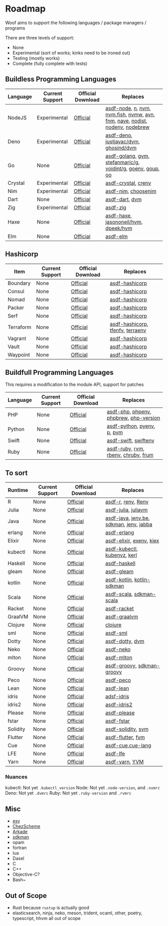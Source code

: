 # Roadmap

Woof aims to support the following languages / package managers / programs

There are three levels of support:

- None
- Experimental (sort of works; kinks need to be ironed out)
- Testing (mostly works)
- Complete (fully complete with tests)

## Buildless Programming Languages

| Language | Current Support | Official Download                                   | Replaces                                                                                                                                                                                                                                                                                                                                                                                                                                                                               |
| -------- | --------------- | --------------------------------------------------- | -------------------------------------------------------------------------------------------------------------------------------------------------------------------------------------------------------------------------------------------------------------------------------------------------------------------------------------------------------------------------------------------------------------------------------------------------------------------------------------- |
| NodeJS   | Experimental    | [Official](https://github.com/nodejs/node)          | [asdf-node](https://github.com/asdf-vm/asdf-node), [n](https://github.com/tj/n), [nvm](https://github.com/nvm-sh/nvm), [nvm.fish](https://github.com/jorgebucaran/nvm.fish), [nvmw](https://github.com/hakobera/nvmw), [avn](https://github.com/wbyoung/avn), [fnm](https://github.com/Schniz/fnm), [nave](https://github.com/isaacs/nave), [nodist](https://github.com/nullivex/nodist), [nodenv](https://github.com/nodenv/nodenv), [nodebrew](https://github.com/hokaccha/nodebrew) |
| Deno     | Experimental    | [Official](https://github.com/denoland/deno)        | [asdf-deno](https://github.com/asdf-community/asdf-deno), [justjavac/dvm](https://github.com/justjavac/dvm), [ghosind/dvm](https://github.com/ghosind/dvm)                                                                                                                                                                                                                                                                                                                             |
| Go       | None            | [Official](https://github.com/google/go-github)     | [asdf-golang](https://github.com/kennyp/asdf-golang), [gvm](https://github.com/moovweb/gvm), [stefanmaric/g](https://github.com/stefanmaric/g), [voidint/g](https://github.com/voidint/g), [goenv](https://github.com/syndbg/goenv), [goup](https://github.com/owenthereal/goup), [oo](https://github.com/hit9/oo)                                                                                                                                                                     |
| Crystal  | Experimental    | [Official](https://github.com/crystal-lang/crystal) | [asdf-crystal](https://github.com/asdf-community/asdf-crystal), [crenv](https://github.com/crenv/crenv)                                                                                                                                                                                                                                                                                                                                                                                |
| Nim      | Experimental    | [Official](https://github.com/nim-lang/Nim)         | [asdf-nim](https://github.com/asdf-community/asdf-nim), [choosenim](https://github.com/dom96/choosenim)                                                                                                                                                                                                                                                                                                                                                                                |
| Dart     | None            | [Official](https://dart.dev)                        | [asdf-dart](https://github.com/PatOConnor43/asdf-dart), [dvm](https://github.com/cbracken/dvm)                                                                                                                                                                                                                                                                                                                                                                                         |
| Zig      | Experimental    | [Official](https://github.com/ziglang/zig)          | [asdf-zig](https://github.com/cheetah/asdf-zig)                                                                                                                                                                                                                                                                                                                                                                                                                                        |
| Haxe     | None            | [Official](https://haxe.org/download)               | [asdf-haxe](https://github.com/asdf-community/asdf-haxe), [jasononeil/hvm](https://github.com/jasononeil/hvm), [dpeek/hvm](https://github.com/dpeek/hvm)                                                                                                                                                                                                                                                                                                                               |
| Elm      | None            | [Official](https://github.com/elm/compiler)         | [asdf-elm](https://github.com/asdf-community/asdf-elm)                                                                                                                                                                                                                                                                                                                                                                                                                                 |

## Hashicorp

| Item      | Current Support | Official Download                                    | Replaces                                                                                                                                                       |
| --------- | --------------- | ---------------------------------------------------- | -------------------------------------------------------------------------------------------------------------------------------------------------------------- |
| Boundary  | None            | [Official](https://www.boundaryproject.io/downloads) | [asdf-hashicorp](https://github.com/asdf-community/asdf-hashicorp)                                                                                             |
| Consul    | None            | [Official](https://www.consul.io/downloads)          | [asdf-hashicorp](https://github.com/asdf-community/asdf-hashicorp)                                                                                             |
| Nomad     | None            | [Official](https://www.nomad.io/downloads)           | [asdf-hashicorp](https://github.com/asdf-community/asdf-hashicorp)                                                                                             |
| Packer    | None            | [Official](https://www.packer.io/downloads)          | [asdf-hashicorp](https://github.com/asdf-community/asdf-hashicorp)                                                                                             |
| Serf      | None            | [Official](https://www.serf.io/downloads.html)       | [asdf-hashicorp](https://github.com/asdf-community/asdf-hashicorp)                                                                                             |
| Terraform | None            | [Official](https://www.terraform.io/downloads)       | [asdf-hashicorp](https://github.com/asdf-community/asdf-hashicorp), [tfenfv](https://github.com/tfutils/tfenv), [terraenv](https://github.com/aaratn/terraenv) |
| Vagrant   | None            | [Official](https://www.vagrant.io/downloads)         | [asdf-hashicorp](https://github.com/asdf-community/asdf-hashicorp)                                                                                             |
| Vault     | None            | [Official](https://www.vaultproject.io/downloads)    | [asdf-hashicorp](https://github.com/asdf-community/asdf-hashicorp)                                                                                             |
| Waypoint  | None            | [Official](https://www.waypointproject.io/downloads) | [asdf-hashicorp](https://github.com/asdf-community/asdf-hashicorp)                                                                                             |

## Buildfull Programming Languages

This requires a modification to the module API, support for patches

| Language | Current Support | Official Download                             | Replaces                                                                                                                                                                                                   |
| -------- | --------------- | --------------------------------------------- | ---------------------------------------------------------------------------------------------------------------------------------------------------------------------------------------------------------- |
| PHP      | None            | [Official](https://github.com/php/php-src)    | [asdf-php](https://github.com/asdf-community/asdf-php), [phpenv](https://github.com/phpenv/phpenv), [phpbrew](https://github.com/phpbrew/phpbrew), [php-version](https://github.com/wilmoore/php-version)  |
| Python   | None            | [Official](https://github.com/python/cpython) | [asdf-python](https://github.com/asdf-vm/asdf-python), [pyenv](https://github.com/pyenv/pyenv), [p](https://github.com/qw3rtman/p), [pvm](https://github.com/DrPandemic/pvm)                               |
| Swift    | None            | [Official](https://github.com/apple/swift)    | [asdf-swift](https://github.com/fcrespo82/asdf-swift), [swiftenv](https://github.com/kylef/swiftenv)                                                                                                       |
| Ruby     | None            | [Official](https://github.com/ruby/ruby)      | [asdf-ruby](https://github.com/asdf-vm/asdf-ruby), [rvm](https://rvm.io), [rbenv](https://github.com/rbenv/rbenv), [chruby](https://github.com/postmodern/chruby), [frum](https://github.com/TaKO8Ki/frum) |

## To sort

| Runtime  | Current Support | Official Download                                        | Replaces                                                                                                                                                                                              |
| -------- | --------------- | -------------------------------------------------------- | ----------------------------------------------------------------------------------------------------------------------------------------------------------------------------------------------------- |
| R        | None            | [Official](https://www.r-project.org)                    | [asdf-r](https://github.com/asdf-community/asdf-R), [renv](https://github.com/rstudio/renv), [Renv](https://github.com/viking/Renv)                                                                   |
| Julia    | None            | [Official](https://github.com/JuliaLang/julia)           | [asdf-julia](https://github.com/rkyleg/asdf-julia), [juliavm](https://github.com/pmargreff/juliavm)                                                                                                   |
| Java     | None            | [Official](https://github.com/openjdk/jdk)               | [asdf-java](https://github.com/halcyon/asdf-java), [jenv.be](https://www.jenv.be), [sdkman](https://sdkman.io), [jenv](https://github.com/linux-china/jenv), [jabba](https://github.com/shyiko/jabba) |
| erlang   | None            | [Official](https://github.com/erlang/otp)                | [asdf-erlang](https://github.com/asdf-vm/asdf-erlang)                                                                                                                                                 |
| Elixir   | None            | [Official](https://github.com/elixir-lang/elixir)        | [asdf-elixir](https://github.com/asdf-vm/asdf-elixir), [exenv](https://github.com/exenv/exenv), [kiex](https://github.com/taylor/kiex)                                                                |
| kubectl  | None            | [Official](https://github.com/kubernetes/kubectl)        | [asdf-kubectl](https://github.com/asdf-community/asdf-kubectl), [kubenvz](https://github.com/nutellinoit/kubenvz), [kerl](https://github.com/kerl/kerl)                                               |
| Haskell  | None            | [Official](https://github.com/ghc/ghc)                   | [asdf-haskell](https://github.com/asdf-community/asdf-haskell)                                                                                                                                        |
| gleam    | None            | [Official](https://github.com/gleam-lang/gleam)          | [asdf-gleam](https://github.com/asdf-community/asdf-gleam)                                                                                                                                            |
| kotlin   | None            | [Official](https://github.com/JetBrains/kotlin)          | [asdf-kotlin](https://github.com/asdf-community/asdf-kotlin), [kotlin-sdkman](https://sdkman.io/sdks#kotlin)                                                                                          |
| Scala    | None            | [Official](https://github.com/lampepfl/dotty)            | [asdf-scala](https://github.com/sylph01/asdf-scala), [sdkman-scala](https://sdkman.io/sdks#scala)                                                                                                     |
| Racket   | None            | [Official](https://github.com/racket/racket)             | [asdf-racket](https://github.com/asdf-community/asdf-racket)                                                                                                                                          |
| GraalVM  | None            | [Official](https://github.com/oracle/graal)              | [asdf-graalvm](https://github.com/asdf-community/asdf-graalvm)                                                                                                                                        |
| Clojure  | None            | [Official](https://github.com/clojure/clojure)           | [clojure](https://github.com/asdf-community/asdf-clojure)                                                                                                                                             |
| sml      | None            | [Official](https://smlnj.org)                            | [asdf-sml](https://github.com/asdf-community/asdf-sml)                                                                                                                                                |
| Dotty    | None            | [Official](https://github.com/lampepfl/dotty)            | [asdf-dotty](https://github.com/asdf-community/asdf-dotty), [dvm](https://github.com/d-ogxwx/dvm)                                                                                                     |
| Neko     | None            | [Official](https://github.com/HaxeFoundation/neko)       | [asdf-neko](https://github.com/asdf-community/asdf-neko)                                                                                                                                              |
| mlton    | None            | [Official](https://github.com/MLton/mlton)               | [asdf-mlton](https://github.com/asdf-community/asdf-mlton)                                                                                                                                            |
| Groovy   | None            | [Official](https://github.com/apache/groovy)             | [asdf-groovy](https://github.com/weibemoura/asdf-groovy), [sdkman-groovy](https://sdkman.io/sdks#groovy)                                                                                              |
| Peco     | None            | [Official](https://github.com/peco/peco)                 | [asdf-peco](https://github.com/asdf-community/asdf-peco)                                                                                                                                              |
| Lean     | None            | [Official](https://github.com/leanprover/lean4)          | [asdf-lean](https://github.com/asdf-community/asdf-lean)                                                                                                                                              |
| idris    | None            | [Official](https://www.idris-lang.org)                   | [adsf-idris](https://github.com/asdf-community/asdf-idris)                                                                                                                                            |
| idris2   | None            | [Official](https://github.com/idris-lang/Idris2)         | [asdf-idris2](https://github.com/asdf-community/asdf-idris2)                                                                                                                                          |
| Please   | None            | [Official](https://github.com/thought-machine/please)    | [asdf-please](https://github.com/asdf-community/asdf-please)                                                                                                                                          |
| fstar    | None            | [Official](https://github.com/FStarLang/FStar)           | [asdf-fstar](https://github.com/asdf-community/asdf-fstar)                                                                                                                                            |
| Solidity | None            | [Official](https://github.com/ethereum/solidity)         | [asdf-solidity](https://github.com/refillic/asdf-solidity), [svm](https://github.com/web3j/svm)                                                                                                       |
| Flutter  | None            | [Official](https://docs.flutter.dev/get-started/install) | [asdf-flutter](https://github.com/oae/asdf-flutter), [fvm](https://github.com/befovy/fvm)                                                                                                             |
| Cue      | None            | [Official](https://cuelang.org)                          | [asdf-cue](https://github.com/asdf-community/asdf-cue),[cue-lang](https://github.com/cue-lang/cue)                                                                                                    |
| LFE      | None            | [Official](https://lfe.io)                               | [asdf-lfe](https://github.com/asdf-community/asdf-lfe)                                                                                                                                                |
| Yarn     | None            | [Official](https://github.com/tophat/yvm)                | [asdf-yarn](https://github.com/twuni/asdf-yarn), [YVM](https://github.com/tophat/yvm)                                                                                                                 |

### Nuances

kubectl: Not yet `.kubectl_version`
Node: Not yet `.node-version`, and `.nvmrc`
Deno: Not yet `.dvmrc`
Ruby: Not yet `.ruby-version` and `.rvmrc`

## Misc

- [esy](https://github.com/esy/esy)
- [ChezScheme](https://github.com/asdf-community/asdf-chezscheme)
- [Arkade](https://github.com/alexellis/arkade)
- [sdkman](https://sdkman.io)
- opam
- fortran
- lua
- Dasel
- C
- C++
- Objective-C?
- Bash~

## Out of Scope

- Rust because `rustup` is actually good
- elasticsearch, ninja, neko, meson, trident, ocaml, other, poetry, typescript, hhvm all out of scope
